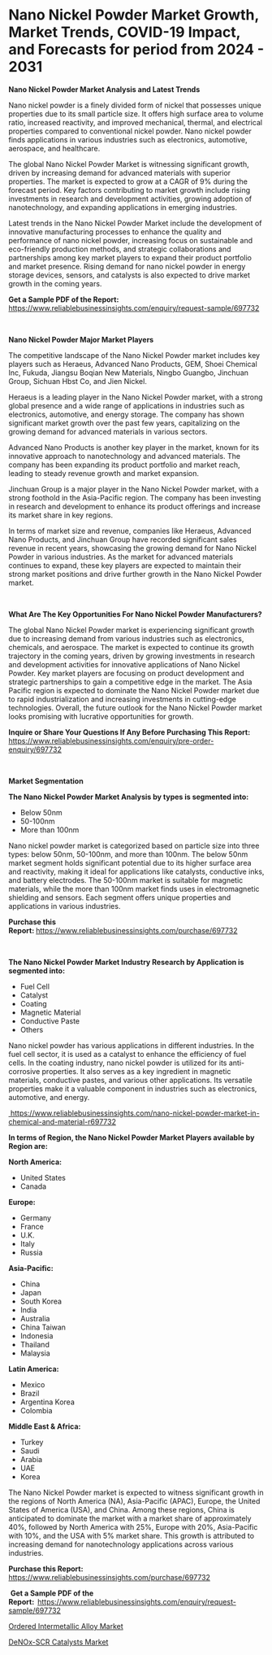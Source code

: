 <p><h1>Nano Nickel Powder Market Growth, Market Trends, COVID-19 Impact, and Forecasts for period from 2024 - 2031</h1></p><p><strong>Nano Nickel Powder Market Analysis and Latest Trends</strong></p>
<p><p>Nano nickel powder is a finely divided form of nickel that possesses unique properties due to its small particle size. It offers high surface area to volume ratio, increased reactivity, and improved mechanical, thermal, and electrical properties compared to conventional nickel powder. Nano nickel powder finds applications in various industries such as electronics, automotive, aerospace, and healthcare.</p><p>The global Nano Nickel Powder Market is witnessing significant growth, driven by increasing demand for advanced materials with superior properties. The market is expected to grow at a CAGR of 9% during the forecast period. Key factors contributing to market growth include rising investments in research and development activities, growing adoption of nanotechnology, and expanding applications in emerging industries.</p><p>Latest trends in the Nano Nickel Powder Market include the development of innovative manufacturing processes to enhance the quality and performance of nano nickel powder, increasing focus on sustainable and eco-friendly production methods, and strategic collaborations and partnerships among key market players to expand their product portfolio and market presence. Rising demand for nano nickel powder in energy storage devices, sensors, and catalysts is also expected to drive market growth in the coming years.</p></p>
<p><strong>Get a Sample PDF of the Report:&nbsp;</strong> <a href="https://www.reliablebusinessinsights.com/enquiry/request-sample/697732">https://www.reliablebusinessinsights.com/enquiry/request-sample/697732</a></p>
<p>&nbsp;</p>
<p><strong>Nano Nickel Powder Major Market Players</strong></p>
<p><p>The competitive landscape of the Nano Nickel Powder market includes key players such as Heraeus, Advanced Nano Products, GEM, Shoei Chemical Inc, Fukuda, Jiangsu Boqian New Materials, Ningbo Guangbo, Jinchuan Group, Sichuan Hbst Co, and Jien Nickel. </p><p>Heraeus is a leading player in the Nano Nickel Powder market, with a strong global presence and a wide range of applications in industries such as electronics, automotive, and energy storage. The company has shown significant market growth over the past few years, capitalizing on the growing demand for advanced materials in various sectors.</p><p>Advanced Nano Products is another key player in the market, known for its innovative approach to nanotechnology and advanced materials. The company has been expanding its product portfolio and market reach, leading to steady revenue growth and market expansion.</p><p>Jinchuan Group is a major player in the Nano Nickel Powder market, with a strong foothold in the Asia-Pacific region. The company has been investing in research and development to enhance its product offerings and increase its market share in key regions.</p><p>In terms of market size and revenue, companies like Heraeus, Advanced Nano Products, and Jinchuan Group have recorded significant sales revenue in recent years, showcasing the growing demand for Nano Nickel Powder in various industries. As the market for advanced materials continues to expand, these key players are expected to maintain their strong market positions and drive further growth in the Nano Nickel Powder market.</p></p>
<p>&nbsp;</p>
<p><strong>What Are The Key Opportunities For Nano Nickel Powder Manufacturers?</strong></p>
<p><p>The global Nano Nickel Powder market is experiencing significant growth due to increasing demand from various industries such as electronics, chemicals, and aerospace. The market is expected to continue its growth trajectory in the coming years, driven by growing investments in research and development activities for innovative applications of Nano Nickel Powder. Key market players are focusing on product development and strategic partnerships to gain a competitive edge in the market. The Asia Pacific region is expected to dominate the Nano Nickel Powder market due to rapid industrialization and increasing investments in cutting-edge technologies. Overall, the future outlook for the Nano Nickel Powder market looks promising with lucrative opportunities for growth.</p></p>
<p><strong>Inquire or Share Your Questions If Any Before Purchasing This Report:</strong> <a href="https://www.reliablebusinessinsights.com/enquiry/pre-order-enquiry/697732">https://www.reliablebusinessinsights.com/enquiry/pre-order-enquiry/697732</a></p>
<p>&nbsp;</p>
<p><strong>Market Segmentation</strong></p>
<p><strong>The Nano Nickel Powder Market Analysis by types is segmented into:</strong></p>
<p><ul><li>Below 50nm</li><li>50-100nm</li><li>More than 100nm</li></ul></p>
<p><p>Nano nickel powder market is categorized based on particle size into three types: below 50nm, 50-100nm, and more than 100nm. The below 50nm market segment holds significant potential due to its higher surface area and reactivity, making it ideal for applications like catalysts, conductive inks, and battery electrodes. The 50-100nm market is suitable for magnetic materials, while the more than 100nm market finds uses in electromagnetic shielding and sensors. Each segment offers unique properties and applications in various industries.</p></p>
<p><strong>Purchase this Report:&nbsp;</strong><a href="https://www.reliablebusinessinsights.com/purchase/697732">https://www.reliablebusinessinsights.com/purchase/697732</a></p>
<p>&nbsp;</p>
<p><strong>The Nano Nickel Powder Market Industry Research by Application is segmented into:</strong></p>
<p><ul><li>Fuel Cell</li><li>Catalyst</li><li>Coating</li><li>Magnetic Material</li><li>Conductive Paste</li><li>Others</li></ul></p>
<p><p>Nano nickel powder has various applications in different industries. In the fuel cell sector, it is used as a catalyst to enhance the efficiency of fuel cells. In the coating industry, nano nickel powder is utilized for its anti-corrosive properties. It also serves as a key ingredient in magnetic materials, conductive pastes, and various other applications. Its versatile properties make it a valuable component in industries such as electronics, automotive, and energy.</p></p>
<p><a href="https://www.reliablebusinessinsights.com/nano-nickel-powder-market-in-chemical-and-material-r697732">&nbsp;https://www.reliablebusinessinsights.com/nano-nickel-powder-market-in-chemical-and-material-r697732</a></p>
<p><strong>In terms of Region, the Nano Nickel Powder Market Players available by Region are:</strong></p>
<p>
    <p> <strong> North America: </strong>
        <ul>
            <li>United States</li>
            <li>Canada</li>
        </ul>
        </p> 
    <p> <strong> Europe: </strong>
        <ul>
            <li>Germany</li>
            <li>France</li>
            <li>U.K.</li>
            <li>Italy</li>
            <li>Russia</li>
        </ul>
        </p> 
    <p> <strong> Asia-Pacific: </strong>
        <ul>
            <li>China</li>
            <li>Japan</li>
            <li>South Korea</li>
            <li>India</li>
            <li>Australia</li>
            <li>China Taiwan</li>
            <li>Indonesia</li>
            <li>Thailand</li>
            <li>Malaysia</li>
        </ul>
        </p> 
    <p> <strong> Latin America: </strong>
        <ul>
            <li>Mexico</li>
            <li>Brazil</li>
            <li>Argentina Korea</li>
            <li>Colombia</li>
        </ul>
        </p> 
    <p> <strong> Middle East & Africa: </strong>
        <ul>
            <li>Turkey</li>
            <li>Saudi</li>
            <li>Arabia</li>
            <li>UAE</li>
            <li>Korea</li>
        </ul>
    </p>
    </p>
<p><p>The Nano Nickel Powder market is expected to witness significant growth in the regions of North America (NA), Asia-Pacific (APAC), Europe, the United States of America (USA), and China. Among these regions, China is anticipated to dominate the market with a market share of approximately 40%, followed by North America with 25%, Europe with 20%, Asia-Pacific with 10%, and the USA with 5% market share. This growth is attributed to increasing demand for nanotechnology applications across various industries.</p></p>
<p><strong>Purchase this Report: </strong><a href="https://www.reliablebusinessinsights.com/purchase/697732">https://www.reliablebusinessinsights.com/purchase/697732</a></p>
<p>&nbsp;<strong>Get a Sample PDF of the Report:&nbsp;&nbsp;</strong><a href="https://www.reliablebusinessinsights.com/enquiry/request-sample/697732">https://www.reliablebusinessinsights.com/enquiry/request-sample/697732</a></p>
<p><strong></strong></p>
<p><p><a href="https://github.com/dianemacle6776/Market-Research-Report-List-1/blob/main/ordered-intermetallic-alloy-market.md">Ordered Intermetallic Alloy Market</a></p><p><a href="https://github.com/evanppinks/Market-Research-Report-List-1/blob/main/denox-scr-catalysts-market.md">DeNOx-SCR Catalysts Market</a></p></p>